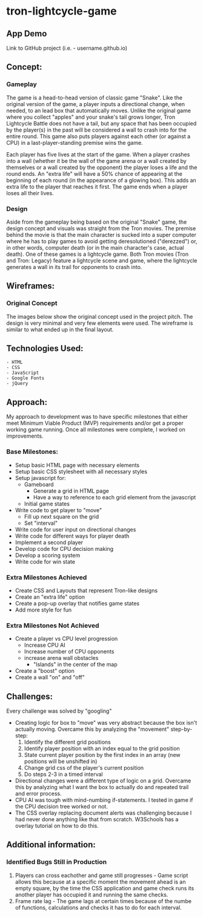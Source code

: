# tron-lightcycle-game
## App Demo
Link to GitHub project (i.e. - username.github.io)

## Concept:
### Gameplay
The game is a head-to-head version of classic game "Snake". Like the original version of the game, a player inputs a directional change, when needed, to an lead box that automatically moves. Unlike the original game where you collect "apples" and your snake's tail grows longer, Tron Lightcycle Battle does not have a tail, but any space that has been occupied by the player(s) in the past will be considered a wall to crash into for the entire round. This game also puts players against each other (or against a CPU) in a last-player-standing premise wins the game. 

Each player has five lives at the start of the game. When a player crashes into a wall (whether it be the wall of the game arena or a wall created by themselves or a wall created by the opponent) the player loses a life and the round ends. An "extra life" will have a 50% chance of appearing at the beginning of each round (in the appearance of a glowing box). This adds an extra life to the player that reaches it first. The game ends when a player loses all their lives.

### Design
Aside from the gameplay being based on the original "Snake" game, the design concept and visuals was straight from the Tron movies. The premise behind the movie is that the main character is sucked into a super computer where he has to play games to avoid getting deresolutioned ("derezzed") or, in other words, computer death (or in the main character's case, actual death). One of these games is a lightcycle game. Both Tron movies (Tron and Tron: Legacy) feature a lightcycle scene and game, where the lightcycle generates a wall in its trail for opponents to crash into. 

## Wireframes:
### Original Concept
The images below show the original concept used in the project pitch. The design is very minimal and very few elements were used. The wireframe is similar to what ended up in the final layout.

## Technologies Used:
    - HTML
    - CSS
    - JavaScript
    - Google Fonts
    - jQuery

## Approach:
My approach to development was to have specific milestones that either meet Minimum Viable Product (MVP) requirements and/or get a proper working game running. Once all milestones were complete, I worked on improvements.

### Base Milestones:
  - Setup basic HTML page with necessary elements
  - Setup basic CSS stylesheet with all necessary styles
  - Setup javascript for:
      - Gameboard
          - Generate a grid in HTML page
          - Have a way to reference to each grid element from the javascript
      - Initial game states
  - Write code to get player to "move"
      - Fill up next square on the grid
      - Set "interval"
  - Write code for user input on directional changes
  - Write code for different ways for player death
  - Implement a second player
  - Develop code for CPU decision making
  - Develop a scoring system
  - Write code for win state

### Extra Milestones Achieved
  - Create CSS and Layouts that represent Tron-like designs
  - Create an "extra life" option
  - Create a pop-up overlay that notifies game states
  - Add more style for fun

### Extra Milestones Not Achieved
  - Create a player vs CPU level progression
      - Increase CPU AI
      - Increase number of CPU opponents
      - increase arena wall obstacles
          - "Islands" in the center of the map
  - Create a "boost" option
  - Create a wall "on" and "off"

## Challenges:
Every challenge was solved by "googling"
  - Creating logic for box to "move" was very abstract because the box isn't actually moving. Overcame this by analyzing the "movement" step-by-step:
    1. Identify the different grid positions
    2. Identify player position with an index equal to the grid position
    3. State current player position by the first index in an array (new positions will be unshifted in)
    4. Change grid css of the player's current position
    5. Do steps 2-3 in a timed interval
  - Directional changes were a different type of logic on a grid. Overcame this by analyzing what I want the box to actually do and repeated trail and error process.
  - CPU AI was tough with mind-numbing if-statements. I tested in game if the CPU decision tree worked or not.
  - The CSS overlay replacing document alerts was challenging because I had never done anything like that from scratch. W3Schools has a overlay tutorial on how to do this.

## Additional information:
### Identified Bugs Still in Production
1. Players can cross eachother and game still progresses - Game script allows this because at a specific moment the movement ahead is an empty square, by the time the CSS application and game check runs its another player has occupied it and running the same checks.
2. Frame rate lag - The game lags at certain times because of the numbe of functions, calculations and checks it has to do for each interval.

